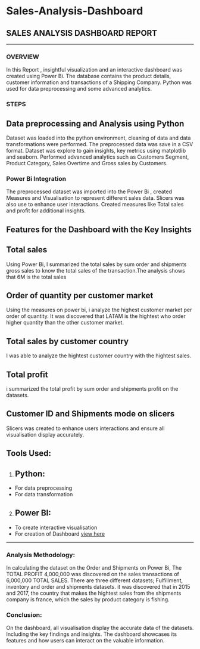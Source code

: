 # Sales-Analysis-Dashboard

## SALES ANALYSIS DASHBOARD REPORT
---
 ### OVERVIEW
In this Report , insightful visualization and an interactive dashboard was created using Power Bi. The database contains the product details, customer information and transactions of a Shipping Company. Python was used for data preprocessing and some advanced analytics.
### STEPS
## Data preprocessing and Analysis using Python
Dataset was loaded into the python environment, cleaning of data and data transformations were performed. The preprocessed data was save in a CSV format. Dataset was explore to gain insights, key metrics using matplotlib and seaborn. Performed advanced analytics such as Customers Segment, Product Category, Sales Overtime and Gross sales by Customers.
  
### Power Bi Integration
The preprocessed dataset was imported into the Power Bi , created Measures and Visualisation to represent different sales data. Slicers was also use to enhance user interactions. Created measures like Total sales and profit for additional insights. 
## Features for the Dashboard with the Key Insights
## Total sales
Using Power Bi, I summarized the total sales by sum order and shipments gross sales to know the total sales of the transaction.The analysis shows that 6M is the total sales
## Order of quantity per customer market
Using the measures on power bi, i analyze the highest customer market per order of quantity. It was discovered that LATAM is the hightest who order higher quantity than the other customer market.
## Total sales by customer country
I was able to analyze the hightest customer country with the hightest sales.
## Total profit
i summarized the total profit by sum order and shipments profit on the datasets.
## Customer ID and Shipments mode on slicers
Slicers was created to enhance users interactions and ensure all visualisation display accurately.

## Tools Used:
1.  ##	Python:
-   For data preprocessing
-   For data transformation
   
2.  ##	Power BI:
 - To create interactive visualisation
 - For creation of Dashboard [view here](https://ibb.co/F5b5VCG)


--- 
### Analysis Methodology: 
In calculating the dataset on the Order and Shipments on Power Bi, The TOTAL PROFIT 4,000,000 was discovered on the sales transactions of 6,000,000 TOTAL SALES.  There are three different datasets; Fulfillment, inventory and order and shipments datasets. it was discovered that in 2015 and 2017, the country that makes the hightest sales from the shipments company is france, which the sales by product category is fishing. 

### Conclusion:
On the dashboard, all visualisation display the accurate data of the datasets. Including the key findings and insights. The dashboard showcases its features and how users can interact on the valuable information. 



